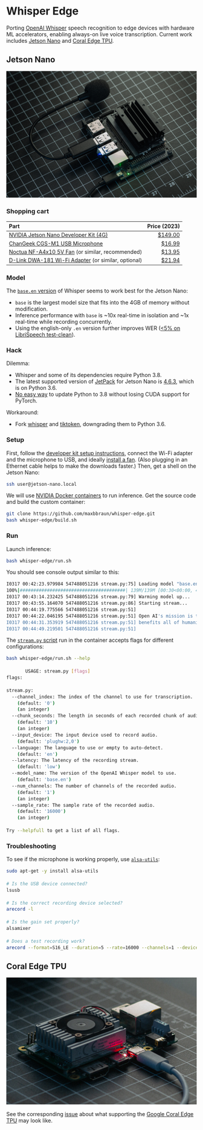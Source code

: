 # Whisper Edge

Porting [OpenAI Whisper](https://github.com/openai/whisper) speech recognition to edge devices with hardware ML accelerators, enabling always-on live voice transcription. Current work includes [Jetson Nano](#jetson-nano) and [Coral Edge TPU](#coral-edge-tpu).

## Jetson Nano

![Jetson Nano](media/jetson-nano.jpg)

### Shopping cart

| Part | Price (2023) |
| :- | -: |
| [NVIDIA Jetson Nano Developer Kit (4G)](https://developer.nvidia.com/embedded/jetson-nano-developer-kit) | [$149.00](https://www.amazon.com/NVIDIA-Jetson-Nano-Developer-945-13450-0000-100/dp/B084DSDDLT/) |
| [ChanGeek CGS-M1 USB Microphone](https://www.amazon.com/gp/product/B08M37224H/ref=ppx_yo_dt_b_asin_title_o03_s00) | [$16.99](https://www.amazon.com/gp/product/B08M37224H/ref=ppx_yo_dt_b_asin_title_o03_s00) |
| [Noctua NF-A4x10 5V Fan](https://noctua.at/en/products/fan/nf-a4x10-5v) (or similar, recommended) | [$13.95](https://www.amazon.com/Noctua-Cooling-Bearing-NF-A4X10-FLX-5V/dp/B00NEMGCIA/) |
| [D-Link DWA-181 Wi-Fi Adapter](https://www.dlink.com/en/products/dwa-181-ac1300-mu-mimo-wi-fi-nano-usb-adapter) (or similar, optional) | [$21.94](https://www.amazon.com/D-Link-Wireless-Internet-Supported-DWA-181-US/dp/B07YYL3RYJ/) |

### Model

The [`base.en` version](https://github.com/openai/whisper#available-models-and-languages) of Whisper seems to work best for the Jetson Nano:
 - `base` is the largest model size that fits into the 4GB of memory without modification.
 - Inference performance with `base` is ~10x real-time in isolation and ~1x real-time while recording concurrently.
 - Using the english-only `.en` version further improves WER ([<5% on LibriSpeech test-clean](https://cdn.openai.com/papers/whisper.pdf)).

### Hack

Dilemma:
 - Whisper and some of its dependencies require Python 3.8.
 - The latest supported version of [JetPack](https://developer.nvidia.com/embedded/jetpack) for Jetson Nano is [4.6.3](https://developer.nvidia.com/jetpack-sdk-463), which is on Python 3.6.
 - [No easy way](https://github.com/maxbbraun/whisper-edge/issues/2) to update Python to 3.8 without losing CUDA support for PyTorch.

Workaround:
 - Fork [whisper](https://github.com/maxbbraun/whisper) and [tiktoken](https://github.com/maxbbraun/tiktoken), downgrading them to Python 3.6.

### Setup

First, follow the [developer kit setup instructions](https://developer.nvidia.com/embedded/learn/get-started-jetson-nano-devkit), connect the Wi-Fi adapter and the microphone to USB, and ideally [install a fan](https://noctua.at/en/nf-a4x10-flx/service). (Also plugging in an Ethernet cable helps to make the downloads faster.) Then, get a shell on the Jetson Nano:

```bash
ssh user@jetson-nano.local
```

We will use [NVIDIA Docker containers](https://hub.docker.com/r/dustynv/jetson-inference/tags) to run inference. Get the source code and build the custom container:

```bash
git clone https://github.com/maxbbraun/whisper-edge.git
bash whisper-edge/build.sh
```

### Run

Launch inference:

```bash
bash whisper-edge/run.sh
```

You should see console output similar to this:

```bash
I0317 00:42:23.979984 547488051216 stream.py:75] Loading model "base.en"...
100%|#######################################| 139M/139M [00:30<00:00, 4.71MiB/s]
I0317 00:43:14.232425 547488051216 stream.py:79] Warming model up...
I0317 00:43:55.164070 547488051216 stream.py:86] Starting stream...
I0317 00:44:19.775566 547488051216 stream.py:51]
I0317 00:44:22.046195 547488051216 stream.py:51] Open AI's mission is to ensure that artificial general intelligence
I0317 00:44:31.353919 547488051216 stream.py:51] benefits all of humanity.
I0317 00:44:49.219501 547488051216 stream.py:51]
```

The [`stream.py` script](stream.py) run in the container accepts flags for different configurations:

```bash
bash whisper-edge/run.sh --help

       USAGE: stream.py [flags]
flags:

stream.py:
  --channel_index: The index of the channel to use for transcription.
    (default: '0')
    (an integer)
  --chunk_seconds: The length in seconds of each recorded chunk of audio.
    (default: '10')
    (an integer)
  --input_device: The input device used to record audio.
    (default: 'plughw:2,0')
  --language: The language to use or empty to auto-detect.
    (default: 'en')
  --latency: The latency of the recording stream.
    (default: 'low')
  --model_name: The version of the OpenAI Whisper model to use.
    (default: 'base.en')
  --num_channels: The number of channels of the recorded audio.
    (default: '1')
    (an integer)
  --sample_rate: The sample rate of the recorded audio.
    (default: '16000')
    (an integer)

Try --helpfull to get a list of all flags.
```

### Troubleshooting

To see if the microphone is working properly, use [`alsa-utils`](https://github.com/alsa-project/alsa-utils):

```bash
sudo apt-get -y install alsa-utils

# Is the USB device connected?
lsusb

# Is the correct recording device selected?
arecord -l

# Is the gain set properly?
alsamixer

# Does a test recording work?
arecord --format=S16_LE --duration=5 --rate=16000 --channels=1 --device=plughw:2,0 test.wav
```

## Coral Edge TPU

![Coral](media/coral.jpg)

See the corresponding [issue](https://github.com/maxbbraun/whisper-edge/issues/1) about what supporting the [Google Coral Edge TPU](https://coral.ai/products/) may look like.
